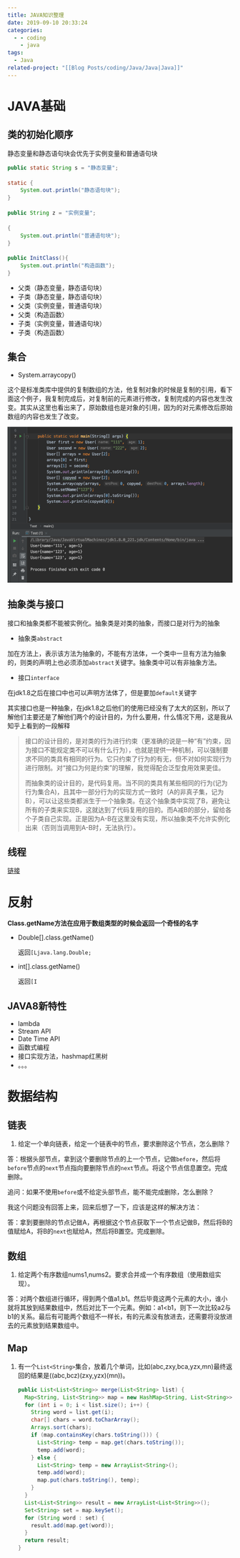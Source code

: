 ```yaml
---
title: JAVA知识整理
date: 2019-09-10 20:33:24
categories:
  - - coding
    - java
tags:
  - Java
related-project: "[[Blog Posts/coding/Java/Java|Java]]"
---
```


# JAVA基础

## 类的初始化顺序

静态变量和静态语句块会优先于实例变量和普通语句块

```java
public static String s = "静态变量";

static {
    System.out.println("静态语句块");
}

public String z = "实例变量";

{
    System.out.println("普通语句块");
}

public InitClass(){
    System.out.println("构造函数");
}
```

- 父类（静态变量，静态语句块）
- 子类（静态变量，静态语句块）
- 父类（实例变量，普通语句块）
- 父类（构造函数）
- 子类（实例变量，普通语句块）
- 子类（构造函数）

<!--more-->

## 集合

- System.arraycopy()

这个是标准类库中提供的复制数组的方法，他复制对象的时候是复制的引用，看下面这个例子，我复制完成后，对复制前的元素进行修改，复制完成的内容也发生改变。其实从这里也看出来了，原始数组也是对象的引用，因为的对元素修改后原始数组的内容也发生了改变。

![](https://raw.githubusercontent.com/liunaijie/images/master/20190912135459.png)

## 抽象类与接口

接口和抽象类都不能被实例化。抽象类是对类的抽象，而接口是对行为的抽象

- 抽象类`abstract`

加在方法上，表示该方法为抽象的，不能有方法体，一个类中一旦有方法为抽象的，则类的声明上也必须添加`abstract`关键字。抽象类中可以有非抽象方法。

- 接口`interface`

在jdk1.8之后在接口中也可以声明方法体了，但是要加`default`关键字

其实接口也是一种抽象，在jdk1.8之后他们的使用已经没有了太大的区别，所以了解他们主要还是了解他们两个的设计目的，为什么要用，什么情况下用，这是我从知乎上看到的一段解释

> 接口的设计目的，是对类的行为进行约束（更准确的说是一种“有”约束，因为接口不能规定类不可以有什么行为），也就是提供一种机制，可以强制要求不同的类具有相同的行为。它只约束了行为的有无，但不对如何实现行为进行限制。对“接口为何是约束”的理解，我觉得配合泛型食用效果更佳。
>
> 而抽象类的设计目的，是代码复用。当不同的类具有某些相同的行为(记为行为集合A)，且其中一部分行为的实现方式一致时（A的非真子集，记为B），可以让这些类都派生于一个抽象类。在这个抽象类中实现了B，避免让所有的子类来实现B，这就达到了代码复用的目的。而A减B的部分，留给各个子类自己实现。正是因为A-B在这里没有实现，所以抽象类不允许实例化出来（否则当调用到A-B时，无法执行）。

## 线程

[链接](https://www.baidu.com)

# 反射

**Class.getName方法在应用于数组类型的时候会返回一个奇怪的名字**

- Double[].class.getName()

  返回`[Ljava.lang.Double;`

- int[].class.getName()

  返回`[I`

## JAVA8新特性

- lambda
- Stream API
- Date Time API 
- 函数式编程
- 接口实现方法，hashmap红黑树
- 。。。

# 数据结构

## 链表

1. 给定一个单向链表，给定一个链表中的节点，要求删除这个节点，怎么删除？

答：根据头部节点，拿到这个要删除节点的上一个节点，记做`before`，然后将`before`节点的`next`节点指向要删除节点的`next`节点。将这个节点信息置空。完成删除。 

追问：如果不使用`before`或不给定头部节点，能不能完成删除，怎么删除？

我这个问题没有回答上来，回来后想了一下，应该是这样的解决方法：

答：拿到要删除的节点记做A，再根据这个节点获取下一个节点记做B，然后将B的值赋给A，将B的`next`也赋给A，然后将B置空。完成删除。

## 数组

1. 给定两个有序数组nums1,nums2。要求合并成一个有序数组（使用数组实现）。

答：对两个数组进行循环，得到两个值a1,b1。然后毕竟这两个元素的大小，谁小就将其放到结果数组中，然后对比下一个元素。例如：a1<b1，则下一次比较a2与b1的关系。最后有可能两个数组不一样长，有的元素没有放进去，还需要将没放进去的元素放到结果数组中。

## Map

1. 有一个`List<String>`集合，放着几个单词，比如(abc,zxy,bca,yzx,mn)最终返回的结果是((abc,bcz)(zxy,yzx)(mn))。

    ```java
    public List<List<String>> merge(List<String> list) {
      Map<String, List<String>> map = new HashMap<String, List<String>>();
      for (int i = 0; i < list.size(); i++) {
        String word = list.get(i);
        char[] chars = word.toCharArray();
        Arrays.sort(chars);
        if (map.containsKey(chars.toString())) {
          List<String> temp = map.get(chars.toString());
          temp.add(word);
        } else {
          List<String> temp = new ArrayList<String>();
          temp.add(word);
          map.put(chars.toString(), temp);
        }
      }
      List<List<String>> result = new ArrayList<List<String>>();
      Set<String> set = map.keySet();
      for (String word : set) {
        result.add(map.get(word));
      }
      return result;
    }
    ```

    